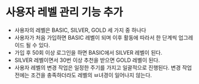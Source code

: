 ﻿# 사용자 레벨 관리 기능 추가

- 사용자의 레벨은 BASIC, SILVER, GOLD 세 가지 중 하나다
- 사용자가 처음 가입하면 BASIC 레벨이 되며 이후 활동에 따라서 한 단계씩 업그레이드 될 수 있다.
- 가입 후 50회 이상 로그인을 하면 BASIC에서 SILVER 레벨이 된다.
- SILVER 레벨이면서 30번 이상 추천을 받으면 GOLD 레벨이 된다.
- 사용자 레벨의 변경 작업은 일정한 주기를 가지고 일괄적으로 진행된다. 변경 작업 전에는 조건을 충족하더라도 레벨의 ㅂ녀경이 일어나지 않는다.